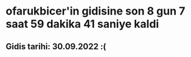 # ofarukbicer'in gidisine son 8 gun 7 saat 59 dakika 41 saniye kaldi

## Gidis tarihi: 30.09.2022 :(
